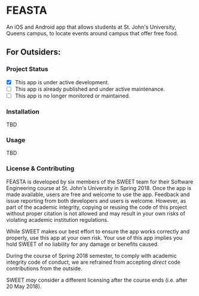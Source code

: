 # FEASTA

An iOS and Android app that allows students at St. John's University, Queens campus, to locate events around campus that offer free food.

## For Outsiders:
### Project Status
- [x] This app is under active development.
- [ ] This app is already published and under active maintenance.
- [ ] This app is no longer monitored or maintained.

### Installation
TBD

### Usage
TBD

### License & Contributing
FEASTA is developed by six members of the SWEET team for their Software Engineering course at St. John's University in Spring 2018. Once the app is made available, users are free and welcome to use the app. Feedback and issue reporting from both developers and users is welcome. However, as part of the academic integrity, copying or reusing the code of this project without proper citation is not allowed and may result in your own risks of violating academic institution regulations. 

While SWEET makes our best effort to ensure the app works correctly and properly, use this app at your own risk. Your use of this app implies you hold SWEET of no liability for any damage or benefits caused. 

During the course of Spring 2018 semester, to comply with academic integrity code of conduct, we are refrained from accepting *direct* code contributions from the outside.

SWEET *may* consider a different licensing after the course ends (i.e. after 20 May 2018).
